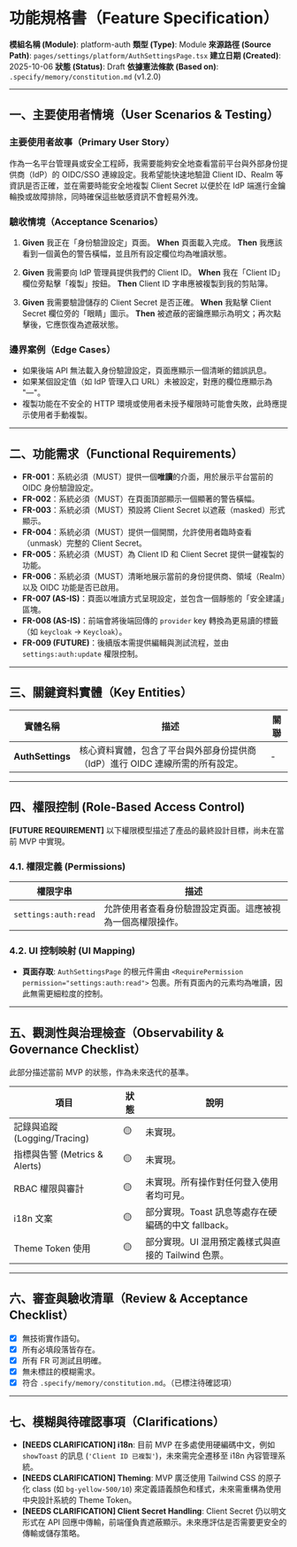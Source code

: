 # 功能規格書（Feature Specification）

**模組名稱 (Module)**: platform-auth
**類型 (Type)**: Module
**來源路徑 (Source Path)**: `pages/settings/platform/AuthSettingsPage.tsx`
**建立日期 (Created)**: 2025-10-06
**狀態 (Status)**: Draft
**依據憲法條款 (Based on)**: `.specify/memory/constitution.md` (v1.2.0)

---

## 一、主要使用者情境（User Scenarios & Testing）

### 主要使用者故事（Primary User Story）
作為一名平台管理員或安全工程師，我需要能夠安全地查看當前平台與外部身份提供商（IdP）的 OIDC/SSO 連線設定。我希望能快速地驗證 Client ID、Realm 等資訊是否正確，並在需要時能安全地複製 Client Secret 以便於在 IdP 端進行金鑰輪換或故障排除，同時確保這些敏感資訊不會輕易外洩。

### 驗收情境（Acceptance Scenarios）
1.  **Given** 我正在「身份驗證設定」頁面。
    **When** 頁面載入完成。
    **Then** 我應該看到一個黃色的警告橫幅，並且所有設定欄位均為唯讀狀態。

2.  **Given** 我需要向 IdP 管理員提供我們的 Client ID。
    **When** 我在「Client ID」欄位旁點擊「複製」按鈕。
    **Then** Client ID 字串應被複製到我的剪貼簿。

3.  **Given** 我需要驗證儲存的 Client Secret 是否正確。
    **When** 我點擊 Client Secret 欄位旁的「眼睛」圖示。
    **Then** 被遮蔽的密鑰應顯示為明文；再次點擊後，它應恢復為遮蔽狀態。

### 邊界案例（Edge Cases）
- 如果後端 API 無法載入身份驗證設定，頁面應顯示一個清晰的錯誤訊息。
- 如果某個設定值（如 IdP 管理入口 URL）未被設定，對應的欄位應顯示為 "—"。
- 複製功能在不安全的 HTTP 環境或使用者未授予權限時可能會失敗，此時應提示使用者手動複製。

---

## 二、功能需求（Functional Requirements）

- **FR-001**：系統必須（MUST）提供一個**唯讀**的介面，用於展示平台當前的 OIDC 身份驗證設定。
- **FR-002**：系統必須（MUST）在頁面頂部顯示一個顯著的警告橫幅。
- **FR-003**：系統必須（MUST）預設將 Client Secret 以遮蔽（masked）形式顯示。
- **FR-004**：系統必須（MUST）提供一個開關，允許使用者臨時查看（unmask）完整的 Client Secret。
- **FR-005**：系統必須（MUST）為 Client ID 和 Client Secret 提供一鍵複製的功能。
- **FR-006**：系統必須（MUST）清晰地展示當前的身份提供商、領域（Realm）以及 OIDC 功能是否已啟用。
- **FR-007 (AS-IS)**：頁面以唯讀方式呈現設定，並包含一個靜態的「安全建議」區塊。
- **FR-008 (AS-IS)**：前端會將後端回傳的 `provider` key 轉換為更易讀的標籤（如 `keycloak` -> `Keycloak`）。
- **FR-009 (FUTURE)**：後續版本需提供編輯與測試流程，並由 `settings:auth:update` 權限控制。

---

## 三、關鍵資料實體（Key Entities）
| 實體名稱 | 描述 | 關聯 |
|-----------|------|------|
| **AuthSettings** | 核心資料實體，包含了平台與外部身份提供商（IdP）進行 OIDC 連線所需的所有設定。 | - |

---

## 四、權限控制 (Role-Based Access Control)

**[FUTURE REQUIREMENT]** 以下權限模型描述了產品的最終設計目標，尚未在當前 MVP 中實現。

### 4.1. 權限定義 (Permissions)
| 權限字串 | 描述 |
|---|---|
| `settings:auth:read` | 允許使用者查看身份驗證設定頁面。這應被視為一個高權限操作。 |

### 4.2. UI 控制映射 (UI Mapping)
- **頁面存取**: `AuthSettingsPage` 的根元件需由 `<RequirePermission permission="settings:auth:read">` 包裹。所有頁面內的元素均為唯讀，因此無需更細粒度的控制。

---

## 五、觀測性與治理檢查（Observability & Governance Checklist）

此部分描述當前 MVP 的狀態，作為未來迭代的基準。

| 項目 | 狀態 | 說明 |
|------|------|------|
| 記錄與追蹤 (Logging/Tracing) | 🟡 | 未實現。 |
| 指標與告警 (Metrics & Alerts) | 🟡 | 未實現。 |
| RBAC 權限與審計 | 🟡 | 未實現。所有操作對任何登入使用者均可見。 |
| i18n 文案 | 🟡 | 部分實現。Toast 訊息等處存在硬編碼的中文 fallback。 |
| Theme Token 使用 | 🟡 | 部分實現。UI 混用預定義樣式與直接的 Tailwind 色票。 |

---

## 六、審查與驗收清單（Review & Acceptance Checklist）

- [x] 無技術實作語句。
- [x] 所有必填段落皆存在。
- [x] 所有 FR 可測試且明確。
- [x] 無未標註的模糊需求。
- [x] 符合 `.specify/memory/constitution.md`。（已標注待確認項）

---

## 七、模糊與待確認事項（Clarifications）

- **[NEEDS CLARIFICATION] i18n**: 目前 MVP 在多處使用硬編碼中文，例如 `showToast` 的訊息 (`'Client ID 已複製'`)，未來需完全遷移至 i18n 內容管理系統。
- **[NEEDS CLARIFICATION] Theming**: MVP 廣泛使用 Tailwind CSS 的原子化 class (如 `bg-yellow-500/10`) 來定義語義顏色和樣式，未來需重構為使用中央設計系統的 Theme Token。
- **[NEEDS CLARIFICATION] Client Secret Handling**: Client Secret 仍以明文形式在 API 回應中傳輸，前端僅負責遮蔽顯示。未來應評估是否需要更安全的傳輸或儲存策略。